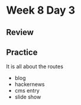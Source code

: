 # Week 8 Day 3

## Review

## Practice

It is all about the routes

- blog
- hackernews
- cms entry
- slide show
